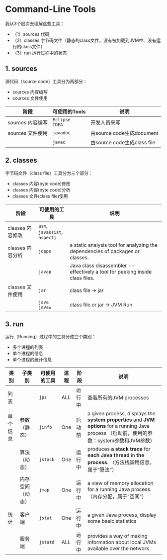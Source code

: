 # Command-Line Tools

我从3个层次去理解这些工具：

- （1）sources 代码
- （2）classes 字节码文件（静态的class文件，没有被加载到JVM中、没有运行的class文件）
- （3）run 运行过程中的状态

## 1. sources

源代码（source code）工具分为两部分：

- sources 内容编写
- sources 文件使用


| 阶段             | 可使用的Tools          | 说明                        |
| ---------------- | ---------------------- | --------------------------- |
| sources 内容编写 | `Eclipse` <br/> `IDEA` | 开发人员来写                |
| sources 文件使用 | `javadoc`              | 由source code生成document   |
|                  | `javac`                | 由source code生成class file |


## 2. classes

字节码文件（class file）工具分为三个部分：

- classes 内容(byte code)修改
- classes 内容(byte code)分析
- classes 文件(class file)使用

| 阶段             | 可使用的工具                            | 说明                                                         |
| ---------------- | --------------------------------------- | ------------------------------------------------------------ |
| classes 内容修改 | `asm`, <br/>`javassist`, <br/>`aspectj` |                                                              |
| classes 内容分析 | `jdeps`                                 | a static analysis tool for analyzing the dependencies of packages or classes. |
|                  | `javap`                                 | Java class disassembler -- effectively a tool for peeking inside class files. |
| classes 文件使用 | `jar`                                   | class file -> jar                                            |
|                  | `java`<br/>`javaw`                      | class file or jar -> JVM Run                                 |


## 3. run

运行（Running）过程中的工具分成三个类别：

- 多个进程的列表
- 单个进程的信息
- 单个进程的统计信息


| 类别     | 子类别           | 可使用的工具 | 进程 | 阶段   | 说明                                                         |
| -------- | ---------------- | ------------ | ---- | ------ | ------------------------------------------------------------ |
| 列表     |                  | `jps`        | ALL  | 运行中 | 查看所有的JVM processes                                      |
| 单个信息 | 参数（静态）     | `jinfo`      | One  | 启动前 | a given process, displays the **system properties** and **JVM options** for a running Java process （启动前，使用的参数：system参数和JVM参数） |
|          | 算法（动态）     | `jstack`     | One  | 运行中 | produces **a stack trace** for **each Java thread** in **the process**. （方法栈调用信息，属于“算法”） |
|          | 内存空间（动态） | `jmap`       | One  | 运行中 | a view of memory allocation for a running Java process. （内存分配，属于“空间”） |
| 统计     | 客户端           | `jstat`      | One  | 运行中 | a given Java process, display some basic statistics          |
|          | 服务端           | `jstatd`     | ALL  | 运行中 | provides a way of making information about local JVMs available over the network. |


